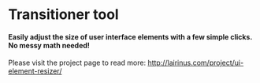 # Transitioner tool
#### Easily adjust the size of user interface elements with a few simple clicks. No messy math needed!

Please visit the project page to read more: http://lairinus.com/project/ui-element-resizer/
